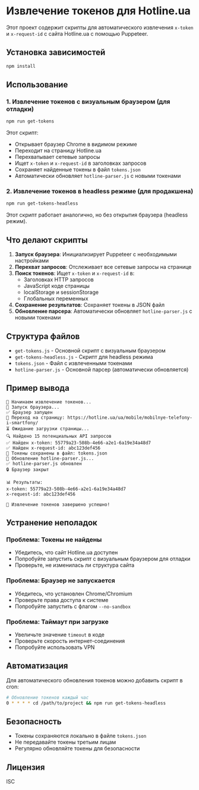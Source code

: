 # Извлечение токенов для Hotline.ua

Этот проект содержит скрипты для автоматического извлечения `x-token` и `x-request-id` с сайта Hotline.ua с помощью Puppeteer.

## Установка зависимостей

```bash
npm install
```

## Использование

### 1. Извлечение токенов с визуальным браузером (для отладки)

```bash
npm run get-tokens
```

Этот скрипт:
- Открывает браузер Chrome в видимом режиме
- Переходит на страницу Hotline.ua
- Перехватывает сетевые запросы
- Ищет `x-token` и `x-request-id` в заголовках запросов
- Сохраняет найденные токены в файл `tokens.json`
- Автоматически обновляет `hotline-parser.js` с новыми токенами

### 2. Извлечение токенов в headless режиме (для продакшена)

```bash
npm run get-tokens-headless
```

Этот скрипт работает аналогично, но без открытия браузера (headless режим).

## Что делают скрипты

1. **Запуск браузера**: Инициализирует Puppeteer с необходимыми настройками
2. **Перехват запросов**: Отслеживает все сетевые запросы на странице
3. **Поиск токенов**: Ищет `x-token` и `x-request-id` в:
   - Заголовках HTTP запросов
   - JavaScript коде страницы
   - localStorage и sessionStorage
   - Глобальных переменных
4. **Сохранение результатов**: Сохраняет токены в JSON файл
5. **Обновление парсера**: Автоматически обновляет `hotline-parser.js` с новыми токенами

## Структура файлов

- `get-tokens.js` - Основной скрипт с визуальным браузером
- `get-tokens-headless.js` - Скрипт для headless режима
- `tokens.json` - Файл с извлеченными токенами
- `hotline-parser.js` - Основной парсер (автоматически обновляется)

## Пример вывода

```
🎯 Начинаем извлечение токенов...
🚀 Запуск браузера...
✅ Браузер запущен
📡 Переход на страницу: https://hotline.ua/ua/mobile/mobilnye-telefony-i-smartfony/
⏳ Ожидание загрузки страницы...
🔍 Найдено 15 потенциальных API запросов
✅ Найден x-token: 55779a23-508b-4e66-a2e1-6a19e34a48d7
✅ Найден x-request-id: abc123def456
💾 Токены сохранены в файл: tokens.json
📝 Обновление hotline-parser.js...
✅ hotline-parser.js обновлен
🔒 Браузер закрыт

📊 Результаты:
x-token: 55779a23-508b-4e66-a2e1-6a19e34a48d7
x-request-id: abc123def456

🎉 Извлечение токенов завершено успешно!
```

## Устранение неполадок

### Проблема: Токены не найдены
- Убедитесь, что сайт Hotline.ua доступен
- Попробуйте запустить скрипт с визуальным браузером для отладки
- Проверьте, не изменилась ли структура сайта

### Проблема: Браузер не запускается
- Убедитесь, что установлен Chrome/Chromium
- Проверьте права доступа к системе
- Попробуйте запустить с флагом `--no-sandbox`

### Проблема: Таймаут при загрузке
- Увеличьте значение `timeout` в коде
- Проверьте скорость интернет-соединения
- Попробуйте использовать VPN

## Автоматизация

Для автоматического обновления токенов можно добавить скрипт в cron:

```bash
# Обновление токенов каждый час
0 * * * * cd /path/to/project && npm run get-tokens-headless
```

## Безопасность

- Токены сохраняются локально в файле `tokens.json`
- Не передавайте токены третьим лицам
- Регулярно обновляйте токены для безопасности

## Лицензия

ISC 